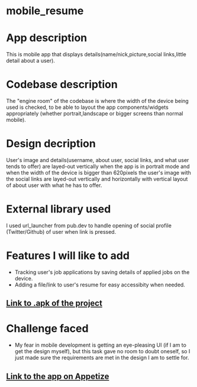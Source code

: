 # mobile_resume

# App description
This is mobile app that displays details(name/nick,picture,social links,little detail about a user).
# Codebase description
The "engine room" of the codebase is where the width of the device being used is checked, to be able to layout the app components/widgets appropriately (whether portrait,landscape or bigger screens than normal mobile).
# Design decription
User's image and details(username, about user, social links, and what user tends to offer) are layed-out vertically when the app is in portrait mode and when the width of the device is bigger than 620pixels the user's image with the social links are layed-out vertically and horizontally with vertical layout of about user with what he has to offer.
# External library used
I used url_launcher from pub.dev to handle opening of social profile (Twitter/Github) of user when link is pressed.
# Features I will like to add
- Tracking user's job applications by saving details of applied jobs on the device.
- Adding a file/link to user's resume for easy accessibity when needed.
## [Link to .apk of the project](https://drive.google.com/file/d/1WUbzlvPn5zHiJuzxiAjwJc_R7hV0D_sT/view?usp=drivesdk)
# Challenge faced
- My fear in mobile development is getting an eye-pleasing UI (if I am to get the design myself), but this task gave no room to doubt oneself, so I just made sure the requirements are met in the design I am to settle for.
## [Link to the app on Appetize](https://appetize.io/app/ljizofv3la442btszldkyohwaq?device=pixel4&osVersion=12.0&scale=75)
